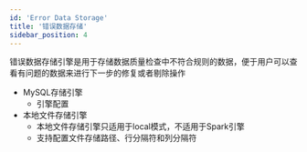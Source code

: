 ```yaml
---
id: 'Error Data Storage'
title: '错误数据存储'
sidebar_position: 4
---
```

错误数据存储引擎是用于存储数据质量检查中不符合规则的数据，便于用户可以查看有问题的数据来进行下一步的修复或者剔除操作
- MySQL存储引擎
    - 引擎配置
- 本地文件存储引擎
    - 本地文件存储引擎只适用于local模式，不适用于Spark引擎
    - 支持配置文件存储路径、行分隔符和列分隔符
    

    